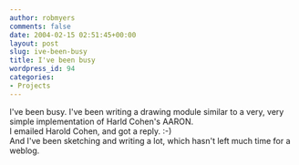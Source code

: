 ```yaml
---
author: robmyers
comments: false
date: 2004-02-15 02:51:45+00:00
layout: post
slug: ive-been-busy
title: I've been busy
wordpress_id: 94
categories:
- Projects
---
```


I've been busy. I've been writing a drawing module similar to a very, very simple implementation of Harld Cohen's AARON.  
I emailed Harold Cohen, and got a reply. :-)  
And I've been sketching and writing a lot, which hasn't left much time for a weblog. 

  


